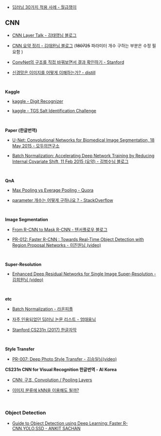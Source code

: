
- [딥러닝 30가지 적용 사례 - 월급쟁이](https://brunch.co.kr/@itschloe1/23)

## CNN

- [CNN Layer Talk - 김태영님 블로그](https://tykimos.github.io/2017/01/27/CNN_Layer_Talk/)

- [CNN 요약 정리 - 김태완님 블로그](http://taewan.kim/post/cnn/) (~~180725~~ 파라미터 개수 구하는 부분은 수정 필요함 )

- [ConvNet의 구조를 직접 바꿔보면서 결과 확인하기 - Stanford](https://cs.stanford.edu/people/karpathy/convnetjs/demo/cifar10.html)

- [신경망은 이미지를 어떻게 이해하는가? - distill](https://distill.pub/2017/feature-visualization/)

&nbsp;

**Kaggle**
- [kaggle - Digit Recognizer](./kaggle/Digit%20Recognizer/README.md)

- [kaggle - TGS Salt Identification Challenge](./kaggle/TGS%20Salt%20Identification%20Challenge/README.md)

&nbsp;

**Paper (한글번역)**

- [U-Net: Convolutional Networks for Biomedical
Image Segmentation, 18 May 2015 - 모두의연구소](https://modulabs-biomedical.github.io/U_Net)

- [Batch Normalization: Accelerating Deep Network Training by Reducing Internal Covariate Shift, 11 Feb 2015 (요약) - 김범수님 블로그](https://shuuki4.wordpress.com/2016/01/13/batch-normalization-%EC%84%A4%EB%AA%85-%EB%B0%8F-%EA%B5%AC%ED%98%84/)

&nbsp;

**QnA**

- [Max Pooling vs Everage Pooling  - Quora](https://www.quora.com/What-is-the-benefit-of-using-average-pooling-rather-than-max-pooling)

- [parameter 개수는 어떻게 구하나요 ? - StackOverflow](https://stackoverflow.com/questions/28232235/how-to-calculate-the-number-of-parameters-of-convolutional-neural-networks)

&nbsp;

**Image Segmentation**

- [From R-CNN to Mask R-CNN - 텐서플로우 블로그](https://tensorflow.blog/2017/06/05/from-r-cnn-to-mask-r-cnn/)

- [PR-012: Faster R-CNN : Towards Real-Time Object Detection with Region Proposal Networks - 이진원님 (video)](https://youtu.be/kcPAGIgBGRs)


&nbsp;

**Super-Resolution**

- [Enhanced Deep Residual Networks for Single Image Super-Resolution - 김희원님 (video)](https://youtu.be/OMIqkn2DCUk)

&nbsp;

**etc**

- [Batch Normalization - 라온피플](http://blog.naver.com/PostView.nhn?blogId=laonple&logNo=220808903260&categoryNo=22&parentCategoryNo=0&viewDate=&currentPage=1&postListTopCurrentPage=1&from=postView)

- [자주 인용되었던 딥러닝 논문 리스트 - 엄태웅님](https://github.com/terryum/awesome-deep-learning-papers)

- [Stanford CS231n (2017) 한글자막](https://github.com/insurgent92/CS231N_17_KOR_SUB)

&nbsp;

**Style Transfer**

- [PR-007: Deep Photo Style Transfer - 김승일님(video)](https://youtu.be/YF6nLVDlznE)

**CS231n CNN for Visual Recognition 한글번역 - AI Korea**

- [CNN: 구조, Convolution / Pooling Layers](http://aikorea.org/cs231n/convolutional-networks/)

- [이미지 분류에 kNN을 이용해도 될까?](http://aikorea.org/cs231n/classification/)

&nbsp;
&nbsp;

### Object Detection

- [Guide to Object Detection using Deep Learning: Faster R-CNN,YOLO,SSD - ANKIT SACHAN](http://cv-tricks.com/object-detection/faster-r-cnn-yolo-ssd/)
